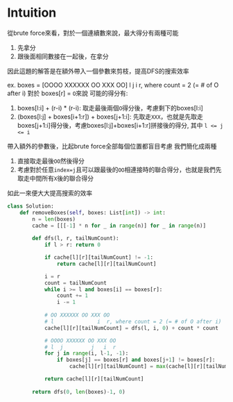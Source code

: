 # Intuition

從brute force來看，對於一個連續數來說，最大得分有兩種可能

1. 先拿分
2. 跟後面相同數接在一起後，在拿分

因此這題的解答是在額外帶入一個參數來剪枝，提高DFS的搜索效率

ex.
boxes = [OOOO XXXXXX OO XXX OO]
         l            j   i  r, where count = 2 (= # of O after i)
對於 boxes[r] = `O`來說
可能的得分有:
1. boxes[l:i] + (r-i) * (r-i): 取走最後兩個`O`得分後，考慮剩下的boxes[l:i]
2. (boxes[l:j] + boxes[i+1:r]) + boxes[j+1:i]: 先取走`XXX`，也就是先取走boxes[j+1:i]得分後，考慮boxes[l:j]+boxes[i+1:r]拼接後的得分, 其中 `l <= j <= i`

帶入額外的參數後，比起brute force全部每個位置都盲目考慮
我們簡化成兩種
1. 直接取走最後`OO`然後得分
2. 考慮對於任意`index=j`且可以跟最後的`OO`相連接時的聯合得分，也就是我們先取走中間所有`X`後的聯合得分

如此一來便大大提高搜索的效率

```py
class Solution:
    def removeBoxes(self, boxes: List[int]) -> int:
        n = len(boxes)
        cache = [[[-1] * n for _ in range(n)] for _ in range(n)]
        
        def dfs(l, r, tailNumCount):
            if l > r: return 0

            if cache[l][r][tailNumCount] != -1:
                return cache[l][r][tailNumCount]

            i = r
            count = tailNumCount
            while i >= l and boxes[i] == boxes[r]:
                count += 1
                i -= 1
            
            # OO XXXXXX OO XXX OO
            # l              i  r, where count = 2 (= # of O after i)
            cache[l][r][tailNumCount] = dfs(l, i, 0) + count * count

            # OOOO XXXXXX OO XXX OO
            # l  j         j   i  r
            for j in range(i, l-1, -1):
                if boxes[j] == boxes[r] and boxes[j+1] != boxes[r]:
                    cache[l][r][tailNumCount] = max(cache[l][r][tailNumCount], dfs(l, j, count) + dfs(j+1, i, 0))

            return cache[l][r][tailNumCount]
        
        return dfs(0, len(boxes)-1, 0)
```